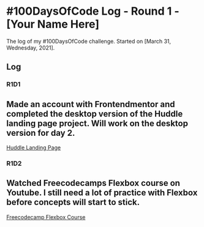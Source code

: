 # #100DaysOfCode Log - Round 1 - [Your Name Here]

The log of my #100DaysOfCode challenge. Started on [March 31, Wednesday, 2021].

## Log

### R1D1

## Made an account with Frontendmentor and completed the desktop version of the Huddle landing page project. Will work on the desktop version for day 2.

[Huddle Landing Page](https://github.com/DeanHollstrom/huddle-landing-page)

### R1D2

## Watched Freecodecamps Flexbox course on Youtube. I still need a lot of practice with Flexbox before concepts will start to stick.

[Freecodecamp Flexbox Course](https://www.youtube.com/watch?v=-Wlt8NRtOpo)
